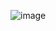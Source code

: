 ![image](https://user-images.githubusercontent.com/104380929/180747338-76ff1054-9faa-4313-ab9a-18b3d72c8014.png)
